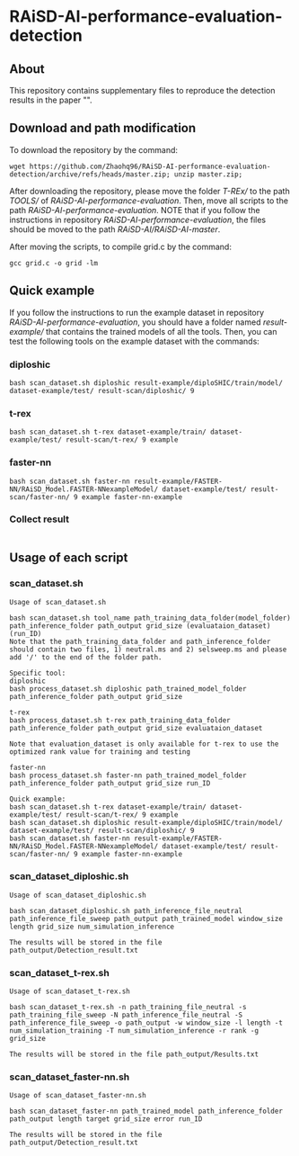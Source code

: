 # RAiSD-AI-performance-evaluation-detection

## About
This repository contains supplementary files to reproduce the detection results in the paper "".

## Download and path modification
To download the repository by the command:

```
wget https://github.com/Zhaohq96/RAiSD-AI-performance-evaluation-detection/archive/refs/heads/master.zip; unzip master.zip;
```

After downloading the repository, please move the folder _T-REx/_ to the path _TOOLS/_ of _RAiSD-AI-performance-evaluation_. Then, move all scripts to the path _RAiSD-AI-performance-evaluation_. NOTE that if you follow the instructions in repository _RAiSD-AI-performance-evaluation_, the files should be moved to the path _RAiSD-AI/RAiSD-AI-master_.

After moving the scripts, to compile grid.c by the command:
```
gcc grid.c -o grid -lm
```

## Quick example
If you follow the instructions to run the example dataset in repository _RAiSD-AI-performance-evaluation_, you should have a folder named _result-example/_ that contains the trained models of all the tools. Then, you can test the following tools on the example dataset with the commands:

### diploshic
```
bash scan_dataset.sh diploshic result-example/diploSHIC/train/model/ dataset-example/test/ result-scan/diploshic/ 9
```
### t-rex
```
bash scan_dataset.sh t-rex dataset-example/train/ dataset-example/test/ result-scan/t-rex/ 9 example
```
### faster-nn
```
bash scan_dataset.sh faster-nn result-example/FASTER-NN/RAiSD_Model.FASTER-NNexampleModel/ dataset-example/test/ result-scan/faster-nn/ 9 example faster-nn-example
```

### Collect result
```

```

## Usage of each script
### scan_dataset.sh
```
Usage of scan_dataset.sh

bash scan_dataset.sh tool_name path_training_data_folder(model_folder) path_inference_folder path_output grid_size (evaluataion_dataset) (run_ID)
Note that the path_training_data_folder and path_inference_folder should contain two files, 1) neutral.ms and 2) selsweep.ms and please add '/' to the end of the folder path.

Specific tool:
diploshic
bash process_dataset.sh diploshic path_trained_model_folder path_inference_folder path_output grid_size

t-rex
bash process_dataset.sh t-rex path_training_data_folder path_inference_folder path_output grid_size evaluataion_dataset

Note that evaluation_dataset is only available for t-rex to use the optimized rank value for training and testing

faster-nn
bash process_dataset.sh faster-nn path_trained_model_folder path_inference_folder path_output grid_size run_ID

Quick example:
bash scan_dataset.sh t-rex dataset-example/train/ dataset-example/test/ result-scan/t-rex/ 9 example
bash scan_dataset.sh diploshic result-example/diploSHIC/train/model/ dataset-example/test/ result-scan/diploshic/ 9
bash scan_dataset.sh faster-nn result-example/FASTER-NN/RAiSD_Model.FASTER-NNexampleModel/ dataset-example/test/ result-scan/faster-nn/ 9 example faster-nn-example
```

### scan_dataset_diploshic.sh
```
Usage of scan_dataset_diploshic.sh

bash scan_dataset_diploshic.sh path_inference_file_neutral path_inference_file_sweep path_output path_trained_model window_size length grid_size num_simulation_inference

The results will be stored in the file path_output/Detection_result.txt
```

### scan_dataset_t-rex.sh
```
Usage of scan_dataset_t-rex.sh

bash scan_dataset_t-rex.sh -n path_training_file_neutral -s path_training_file_sweep -N path_inference_file_neutral -S path_inference_file_sweep -o path_output -w window_size -l length -t num_simulation_training -T num_simulation_inference -r rank -g grid_size

The results will be stored in the file path_output/Results.txt
```

### scan_dataset_faster-nn.sh
```
Usage of scan_dataset_faster-nn.sh

bash scan_dataset_faster-nn path_trained_model path_inference_folder path_output length target grid_size error run_ID

The results will be stored in the file path_output/Detection_result.txt
```
